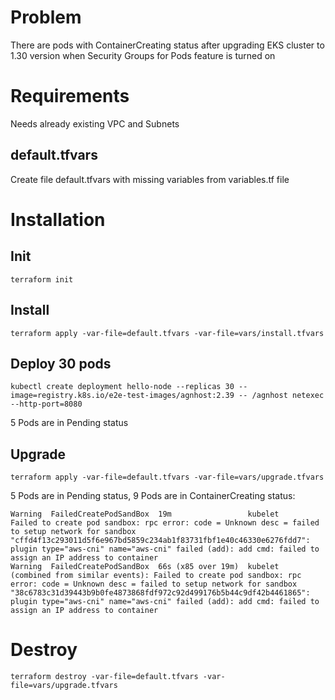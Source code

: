 # Problem

There are pods with ContainerCreating status after upgrading EKS cluster to 1.30 version when Security Groups for Pods feature is turned on

# Requirements

Needs already existing VPC and Subnets

## default.tfvars

Create file default.tfvars with missing variables from variables.tf file

# Installation

## Init

`terraform init`

## Install

`terraform apply -var-file=default.tfvars -var-file=vars/install.tfvars`

## Deploy 30 pods

`kubectl create deployment hello-node --replicas 30 --image=registry.k8s.io/e2e-test-images/agnhost:2.39 -- /agnhost netexec --http-port=8080`

5 Pods are in Pending status

## Upgrade

`terraform apply -var-file=default.tfvars -var-file=vars/upgrade.tfvars`

5 Pods are in Pending status, 9 Pods are in ContainerCreating status:

```shell
Warning  FailedCreatePodSandBox  19m                 kubelet            Failed to create pod sandbox: rpc error: code = Unknown desc = failed to setup network for sandbox "cffd4f13c293011d5f6e967bd5859c234ab1f83731fbf1e40c46330e6276fdd7": plugin type="aws-cni" name="aws-cni" failed (add): add cmd: failed to assign an IP address to container
Warning  FailedCreatePodSandBox  66s (x85 over 19m)  kubelet            (combined from similar events): Failed to create pod sandbox: rpc error: code = Unknown desc = failed to setup network for sandbox "38c6783c31d39443b9b0fe4873868fdf972c92d499176b5b44c9df42b4461865": plugin type="aws-cni" name="aws-cni" failed (add): add cmd: failed to assign an IP address to container
```

# Destroy

`terraform destroy -var-file=default.tfvars -var-file=vars/upgrade.tfvars`